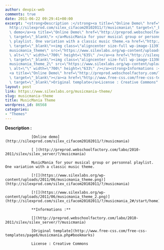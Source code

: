 ```yaml
---
author: devpix-web
comments: true
date: 2011-06-22 09:29:41+00:00
excerpt: "<strong>Description :</strong><a title=\"Online Demo\" href=\"\
  http://silexprod.com/silex_cifacom20102011/?/musicmania\" target=\"_blank\">Online\
  \ demo</a><a title=\"Online Demo\" href=\"http://preprod.webschoolfactory.com/labo/2010-2011/silex/silex_server/?/musicmania\"\
  \ target=\"_blank\"> </a>MusicMania for your musical group or personnal\
  \ playlist. One variation with a classic music theme.<a href=\"http://silexprod.com/silex_cifacom20102011/?/musicmania\"\
  \ target=\"_blank\"><img class=\"aligncenter size-full wp-image-113976\" title=\"\
  musicmania_theme\" src=\"https://www.silexlabs.org/wp-content/uploads/2011/06/musicmania_theme.png\"\
  \ alt=\"\" width=\"700\" height=\"635\" /></a><a href=\"http://silexprod.com/silex_cifacom20102011/?/musicmania_2#/start/home\"\
  \ target=\"_blank\"><img class=\"aligncenter size-full wp-image-113980\" title=\"\
  musicmania_theme_2\" src=\"https://www.silexlabs.org/wp-content/uploads/2011/06/musicmania_theme_2.png\"\
  \ alt=\"\" width=\"700\" height=\"633\" /></a><strong>Informations :</strong>\
  <a title=\"Online Demo\" href=\"http://preprod.webschoolfactory.com/labo/2010-2011/silex/silex_server/?/musicmania\"\
  \ target=\"_blank\"></a><a href=\"http://www.free-css.com/free-css-templates/page6/musicmania.php#bookmarks\"\
  \ target=\"_blank\">Original template</a>License : Creative Commons"
layout: post
link: https://www.silexlabs.org/musicmania-theme/
slug: musicmania-theme
title: MusicMania Theme
wordpress_id: 86568
categories:
- "Themes"
---
```


**Description :**

				[Online demo](http://silexprod.com/silex_cifacom20102011/?/musicmania)

				[ ](http://preprod.webschoolfactory.com/labo/2010-2011/silex/silex_server/?/musicmania)

				MusicMania for your musical group or personnal playlist. One variation with a classic music theme.

				[![](https://www.silexlabs.org/wp-content/uploads/2011/06/musicmania_theme.png)](http://silexprod.com/silex_cifacom20102011/?/musicmania)

				[![](https://www.silexlabs.org/wp-content/uploads/2011/06/musicmania_theme_2.png)](http://silexprod.com/silex_cifacom20102011/?/musicmania_2#/start/home)

				**Informations :**

				[](http://preprod.webschoolfactory.com/labo/2010-2011/silex/silex_server/?/musicmania)

				[Original template](http://www.free-css.com/free-css-templates/page6/musicmania.php#bookmarks)

				License : Creative Commons
